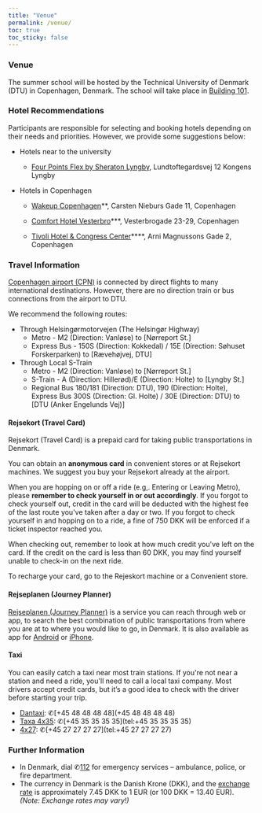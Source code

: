 ```yaml
---
title: "Venue"
permalink: /venue/
toc: true
toc_sticky: false
---
```


### Venue
The summer school will be hosted by the Technical University of Denmark (DTU) in Copenhagen, Denmark. The school will take place in [Building 101](https://www.google.dk/maps/place/DTU+Meeting+Centre/@55.7866853,12.5224613,406m/data=!3m1!1e3!4m6!3m5!1s0x46524e7ce476b3a5:0xa9c9f36d2d7c560d!8m2!3d55.7861077!4d12.5238958!16s%2Fg%2F1wh4dgkn?entry=ttu&g_ep=EgoyMDI1MDQwOC4wIKXMDSoASAFQAw%3D%3D).

### Hotel Recommendations
Participants are responsible for selecting and booking hotels depending on their needs and priorities. However, we provide some suggestions below:

* Hotels near to the university
    *  [Four Points Flex by Sheraton Lyngby](https://www.marriott.com/en-us/hotels/cphlf-four-points-flex-lyngby/overview/), Lundtoftegardsvej 12
Kongens Lyngby 

* Hotels in Copenhagen
    *  [Wakeup Copenhagen](https://www.wakeupcopenhagen.dk/hotellerne/koebenhavn/carsten-niebuhrs-gade#/)**, Carsten Nieburs Gade 11, Copenhagen

    *  [Comfort Hotel Vesterbro](https://www.nordicchoicehotels.dk/hoteller/danmark/kobenhavn/comfort-hotel-vesterbro/)***, Vesterbrogade 23-29, Copenhagen 

    * [Tivoli Hotel & Congress Center](https://www.tivolihotel.dk/)****, Arni Magnussons Gade 2, Copenhagen

### Travel Information
[Copenhagen airport (CPN)](https://www.cph.dk/) is connected by direct flights to many international destinations. However, there are no direction train or bus connections from the airport to DTU.

We recommend the following routes:

* Through Helsingørmotorvejen (The Helsingør Highway)
    * Metro - M2 (Direction: Vanløse) to [Nørreport St.]
    * Express Bus - 150S (Direction: Kokkedal) / 15E (Direction: Søhuset Forskerparken) to [Rævehøjvej, DTU]
* Through Local S-Train
    * Metro - M2 (Direction: Vanløse) to [Nørreport St.]
    * S-Train - A (Direction: Hillerød)/E (Direction: Holte) to [Lyngby St.]
    * Regional Bus 180/181 (Direction: DTU), 190 (Direction: Holte), Express Bus 300S (Direction: Gl. Holte) / 30E (Direction: DTU) to [DTU (Anker Engelunds Vej)]

#### Rejsekort (Travel Card) 
Rejsekort (Travel Card) is a prepaid card for taking public transportations in Denmark.

You can obtain an **anonymous card** in convenient stores or at Rejsekort machines. We suggest you buy your Rejsekort already at the airport.

When you are hopping on or off a ride (e.g,. Entering or Leaving Metro), please **remember to check yourself in or out accordingly**.
If you forgot to check yourself out, credit in the card will be deducted with the highest fee of the last route you've taken after a day or two. If you forgot to check yourself in and hopping on to a ride, a fine of 750 DKK will be enforced if a ticket inspector reached you.

When checking out, remember to look at how much credit you've left on the card. If the credit on the card is less than 60 DKK, you may find yourself unable to check-in on the next ride.

To recharge your card, go to the Rejeskort machine or a Convenient store.

#### Rejseplanen (Journey Planner)
[Rejseplanen (Journey Planner)](https://rejseplanen.dk/webapp/?language=en_EN) is a service you can reach through web or app, to search the best combination of public transportations from where you are at to where you would like to go, in Denmark. It is also available as app for [Android](https://play.google.com/store/apps/details?id=de.hafas.android.rejseplanen) or [iPhone](https://apps.apple.com/dk/app/rejseplanen/id317007942?l=en).

#### Taxi
You can easily catch a taxi near most train stations. If you're not near a station and need a ride, you'll need to call a local taxi company. Most drivers accept credit cards, but it’s a good idea to check with the driver before starting your trip.

* [Dantaxi](https://dantaxi.dk/english/): ✆[+45 48 48 48 48](+45 48 48 48 48)
* [Taxa 4x35](https://taxa.dk/en/): ✆[+45 35 35 35 35](tel:+45 35 35 35 35)
* [4x27](https://4x27.dk/): ✆[+45 27 27 27 27](tel:+45 27 27 27 27)

### Further Information
* In Denmark, dial ✆[112](tel:112) for emergency services – ambulance, police, or fire department.
* The currency in Denmark is the Danish Krone (DKK), and the [exchange rate](https://www.ecb.europa.eu/stats/policy_and_exchange_rates/euro_reference_exchange_rates/html/eurofxref-graph-dkk.en.html) is approximately  7.45 DKK to 1 EUR (or 100 DKK = 13.40 EUR). *(Note: Exchange rates may vary!)*